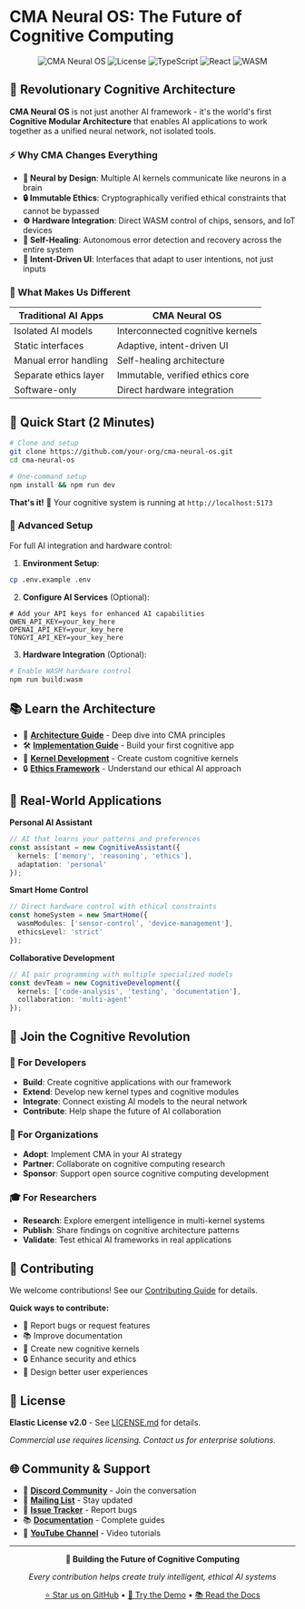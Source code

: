 # CMA Neural OS: The Future of Cognitive Computing

<div align="center">

![CMA Neural OS](https://img.shields.io/badge/CMA-Neural%20OS-blue?style=for-the-badge)
![License](https://img.shields.io/badge/License-Elastic%20v2.0-green?style=for-the-badge)
![TypeScript](https://img.shields.io/badge/TypeScript-Ready-blue?style=for-the-badge)
![React](https://img.shields.io/badge/React-18+-blue?style=for-the-badge)
![WASM](https://img.shields.io/badge/WASM-Enabled-orange?style=for-the-badge)

</div>

## 🧠 Revolutionary Cognitive Architecture

**CMA Neural OS** is not just another AI framework - it's the world's first **Cognitive Modular Architecture** that enables AI applications to work together as a unified neural network, not isolated tools.

### ⚡ Why CMA Changes Everything

- **🧠 Neural by Design**: Multiple AI kernels communicate like neurons in a brain
- **🔒 Immutable Ethics**: Cryptographically verified ethical constraints that cannot be bypassed
- **⚙️ Hardware Integration**: Direct WASM control of chips, sensors, and IoT devices
- **🔄 Self-Healing**: Autonomous error detection and recovery across the entire system
- **🎯 Intent-Driven UI**: Interfaces that adapt to user intentions, not just inputs

### 🚀 What Makes Us Different

| Traditional AI Apps | CMA Neural OS |
|---------------------|---------------|
| Isolated AI models | Interconnected cognitive kernels |
| Static interfaces | Adaptive, intent-driven UI |
| Manual error handling | Self-healing architecture |
| Separate ethics layer | Immutable, verified ethics core |
| Software-only | Direct hardware integration |

## 🚀 Quick Start (2 Minutes)

```bash
# Clone and setup
git clone https://github.com/your-org/cma-neural-os.git
cd cma-neural-os

# One-command setup
npm install && npm run dev
```

**That's it!** 🎉 Your cognitive system is running at `http://localhost:5173`

### 🔧 Advanced Setup

For full AI integration and hardware control:

1. **Environment Setup**:
```bash
cp .env.example .env
```

2. **Configure AI Services** (Optional):
```env
# Add your API keys for enhanced AI capabilities
QWEN_API_KEY=your_key_here
OPENAI_API_KEY=your_key_here
TONGYI_API_KEY=your_key_here
```

3. **Hardware Integration** (Optional):
```bash
# Enable WASM hardware control
npm run build:wasm
```

## 📚 Learn the Architecture

- 📖 **[Architecture Guide](./ARCHITECTURE.md)** - Deep dive into CMA principles
- 🛠️ **[Implementation Guide](./IMPLEMENTATION_GUIDE.md)** - Build your first cognitive app
- 🧠 **[Kernel Development](./docs/kernel-development.md)** - Create custom cognitive kernels
- 🔒 **[Ethics Framework](./docs/ethics-framework.md)** - Understand our ethical AI approach

## 🎯 Real-World Applications

**Personal AI Assistant**
```typescript
// AI that learns your patterns and preferences
const assistant = new CognitiveAssistant({
  kernels: ['memory', 'reasoning', 'ethics'],
  adaptation: 'personal'
});
```

**Smart Home Control**
```typescript
// Direct hardware control with ethical constraints
const homeSystem = new SmartHome({
  wasmModules: ['sensor-control', 'device-management'],
  ethicsLevel: 'strict'
});
```

**Collaborative Development**
```typescript
// AI pair programming with multiple specialized models
const devTeam = new CognitiveDevelopment({
  kernels: ['code-analysis', 'testing', 'documentation'],
  collaboration: 'multi-agent'
});
```

## 🤝 Join the Cognitive Revolution

### 🌟 For Developers
- **Build**: Create cognitive applications with our framework
- **Extend**: Develop new kernel types and cognitive modules  
- **Integrate**: Connect existing AI models to the neural network
- **Contribute**: Help shape the future of AI collaboration

### 🏢 For Organizations
- **Adopt**: Implement CMA in your AI strategy
- **Partner**: Collaborate on cognitive computing research
- **Sponsor**: Support open source cognitive computing development

### 🎓 For Researchers
- **Research**: Explore emergent intelligence in multi-kernel systems
- **Publish**: Share findings on cognitive architecture patterns
- **Validate**: Test ethical AI frameworks in real applications

## 🚀 Contributing

We welcome contributions! See our [Contributing Guide](./CONTRIBUTING.md) for details.

**Quick ways to contribute:**
- 🐛 Report bugs or request features
- 📚 Improve documentation
- 🧠 Create new cognitive kernels
- 🔒 Enhance security and ethics
- 🎨 Design better user experiences

## 📄 License

**Elastic License v2.0** - See [LICENSE.md](./LICENSE.md) for details.

*Commercial use requires licensing. Contact us for enterprise solutions.*

## 🌐 Community & Support

- 💬 **[Discord Community](https://discord.gg/cma-neural-os)** - Join the conversation
- 📧 **[Mailing List](mailto:community@goodymorgan.dev)** - Stay updated
- 🐛 **[Issue Tracker](https://github.com/your-org/cma-neural-os/issues)** - Report bugs
- 📚 **[Documentation](https://docs.cma-neural-os.dev)** - Complete guides
- 🎥 **[YouTube Channel](https://youtube.com/@cma-neural-os)** - Video tutorials

---

<div align="center">

**🧠 Building the Future of Cognitive Computing**

*Every contribution helps create truly intelligent, ethical AI systems*

[⭐ Star us on GitHub](https://github.com/your-org/cma-neural-os) • [🚀 Try the Demo](https://demo.cma-neural-os.dev) • [📚 Read the Docs](https://docs.cma-neural-os.dev)

</div>
